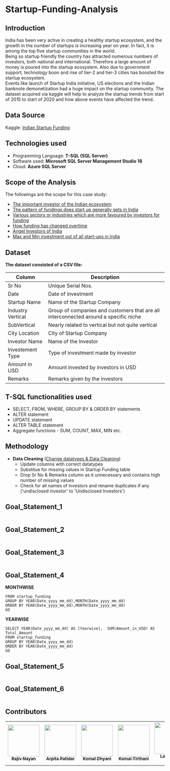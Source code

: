 # Startup-Funding-Analysis

## Introduction
India has been very active in creating a healthy startup ecosystem, and the growth in the number of startups is increasing year on year. In fact, it is among the top five startup communities in the world.<br>
Being so startup friendly the country has attracted numerous numbers of investors, both national and international. Therefore a large amount of money is poured into the startup ecosystem. Also due to government support, technology boon and rise of tier-2 and tier-3 cities has boosted the startup ecosystem.<br>
Events like launch of Startup India initiative, US elections and the Indian banknote demonetization had a huge impact on the startup community. The dataset acquired via kaggle will help to analyze the startup trends from start of 2015 to start of 2020 and how above events have affected the trend.

## Data Source
Kaggle: [Indian Startup Funding](https://www.kaggle.com/sudalairajkumar/indian-startup-funding)

## Technologies used
* Programming Language: **T-SQL (SQL Server)**
* Software used: **Microsoft SQL Server Management Studio 18**
* Cloud: **Azure SQL Server**

## Scope of the Analysis
The followings are the scope for this case study:

* [The important investor of the Indian ecosystem](#Goal_Statement_1)
* [The pattern of fundings does start up generally gets in India](#Goal_Statement_2)
* [Various sectors or industries which are more favoured by investors for funding](#Goal_Statement_3)
* [How funding has changed overtime](#Goal_Statement_4)
* [Angel Investors of India](#Goal_Statement_5)
* [Max and Min investment out of all start-ups in India](#Goal_Statement_6)

## Dataset
**The dataset consisted of a CSV file:**

|Column|Description|
|---|---|
|Sr No|Unique Serial Nos.|
|Date|Date of investment|
|Startup Name|Name of the Startup Company|
|Industry Vertical|Group of companies and customers that are all interconnected around a specific niche|
|SubVertical|Nearly related to vertical but not quite vertical|
|City Location|City of Startup Company|
|Investor Name|Name of the Investor|
|Investement Type|Type of investment made by investor|
|Amount in USD|Amount invested by investors in USD|
|Remarks|Remarks given by the investors|

## T-SQL functionalities used
* SELECT, FROM, WHERE, GROUP BY & ORDER BY statements
* ALTER statement
* UPDATE statement
* ALTER TABLE statement
* Aggregate functions - SUM, COUNT, MAX, MIN etc.


## Methodology
* **Data Cleaning** ([Change datatypes & Data Cleaning](https://github.com/Rajiv-Nayan/Startup-Funding-Analysis/blob/main/data%20cleaninng.sql))
  * Update columns with correct datatypes 
  * Substitue for missing values in Startup Funding table
  * Drop Sr No & Remarks column as it unnecessary and contains high number of missing values
  * Check for all names of investors and rename duplicates if any ('undisclosed investor' to 'Undisclosed Investors')

## Goal_Statement_1
```
```
## Goal_Statement_2
```
```
## Goal_Statement_3
```
```
## Goal_Statement_4

**MONTHWISE**

```SELECT CAST(YEAR(Date_yyyy_mm_dd) as NVARCHAR)+'-'+CAST(MONTH(Date_yyyy_mm_dd) as NVARCHAR) AS [Monthwise],SUM(Amount_in_USD) AS Total_Amount 
FROM startup_funding 
GROUP BY YEAR(Date_yyyy_mm_dd),MONTH(Date_yyyy_mm_dd) 
ORDER BY YEAR(Date_yyyy_mm_dd),MONTH(Date_yyyy_mm_dd)
GO
```
**YEARWISE**

```
SELECT YEAR(Date_yyyy_mm_dd) AS [Yearwise],  SUM(Amount_in_USD) AS Total_Amount 
FROM startup_funding 
GROUP BY YEAR(Date_yyyy_mm_dd) 
ORDER BY YEAR(Date_yyyy_mm_dd)
GO
```

## Goal_Statement_5
```
```
## Goal_Statement_6
```
```

## Contributors

<table>
  <tr>
    <td align="center"><a href="https://www.linkedin.com/in/rajivnlink/"><img src="https://media-exp1.licdn.com/dms/image/C5103AQFTLW05sU_9Mg/profile-displayphoto-shrink_200_200/0/1581673573356?e=1626912000&v=beta&t=kxnGgp2mNebqqNi_JZ5iFiA6tuQiPNTR9YpZYHS3dAw" width="100px;" alt=""/><br /><sub><b>Rajiv Nayan</b></sub></a><br /></td>
    <td align="center"><a href="https://www.linkedin.com/in/arpita-patidar-82958712a/"><img src="https://media-exp1.licdn.com/dms/image/C5103AQFlVe7Ge33jTw/profile-displayphoto-shrink_200_200/0/1549727888584?e=1626912000&v=beta&t=UW16-nfbklu5n5R815IZwdK2si7XCgw8d15gGNV9qTQ" width="100px;" alt=""/><br /><sub><b>Arpita Patidar</b></sub></a><br /></td>
    <td align="center"><a href="https://www.linkedin.com/in/komal-dhyani/"><img src="https://media-exp1.licdn.com/dms/image/C4E03AQGp0wW5xh7fuA/profile-displayphoto-shrink_200_200/0/1619702786501?e=1626912000&v=beta&t=fPLm79yD22TPw3bYncTLmPiUaeYp9-JbjJkQ68mJc-M" width="100px;" alt=""/><br /><sub><b>Komal Dhyani</b></sub></a><br /></td>
    <td align="center"><a href="https://www.linkedin.com/in/komal-tirthani-114a81179/"><img src="https://media-exp1.licdn.com/dms/image/C4E03AQHAPY6Y4fKU0w/profile-displayphoto-shrink_200_200/0/1597092716698?e=1626912000&v=beta&t=hDNhogHYQZcciwiB6MFVAm-ELlmLSRJxx0lQwJxsnpY"  width="100px;" alt=""/><br /><sub><b>Komal Tirthani</b></sub></a><br /></td>
    <td align="center"><a href="https://www.linkedin.com/in/lalatendu-padhi-41b560195/"><img src="https://media-exp1.licdn.com/dms/image/C4D03AQEnOYjQaNB3rQ/profile-displayphoto-shrink_200_200/0/1605682139315?e=1626912000&v=beta&t=4p8INeqZ3XmvJKtMFnGw0ngbWzzijhQ_zbJYOriqFsA" width="100px;" alt=""/><br /><sub><b>Lalatendu Padhi</b></sub></a><br /></td>
    <td align="center"><a href="https://www.linkedin.com/in/yogesh-kumar-287137203/"><img src="https://avatars.githubusercontent.com/u/83998436?v=4" width="100px;" alt=""/><br /><sub><b>Yogesh Kumar</b></sub></a><br /></td>
  </tr>
 </table>

